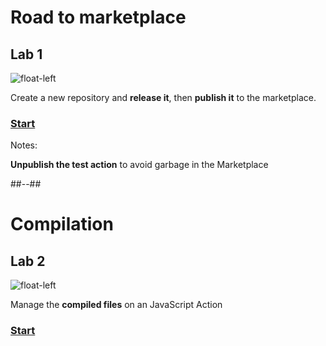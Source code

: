  <!-- .slide: class="exercice" -->

# Road to marketplace

## Lab 1

![float-left](./assets/images/lifecycle-lab1-marketplace.png)

Create a new repository and **release it**, then **publish it** to the marketplace.

### [Start](https://github.com/sfeir-open-source/sfeir-school-github-action-dev/tree/v1/steps/50-lifecycle-lab1-marketplace)

Notes:

**Unpublish the test action** to avoid garbage in the Marketplace

##--##

<!-- .slide: class="exercice" -->

# Compilation

## Lab 2

![float-left](./assets/images/lifecycle-lab2-dist.png)

Manage the **compiled files** on an JavaScript Action

### [Start](https://github.com/sfeir-open-source/sfeir-school-github-action-dev/tree/v1/steps/50-lifecycle-lab2-dist)
